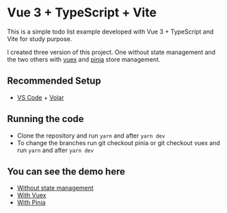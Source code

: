 # Vue 3 + TypeScript + Vite

This is a simple todo list example developed with Vue 3 + TypeScript and Vite for study purpose.

I created three version of this project. One without state management and the two others with [vuex](https://vuex.vuejs.org) and [pinia](https://pinia.vuejs.org) store management.

## Recommended Setup

- [VS Code](https://code.visualstudio.com/) + [Volar](https://marketplace.visualstudio.com/items?itemName=Vue.volar)

## Running the code

- Clone the repository and run `yarn` and after `yarn dev`
- To change the branches run git checkout pinia or git checkout vuex and run `yarn` and after `yarn dev`

## You can see the demo here

- [Without state management](https://todo-vue.cbfn.dev)
- [With Vuex](https://todo-vue-vuex.cbfn.dev)
- [With Pinia](https://todo-vue-pinia.cbfn.dev)
